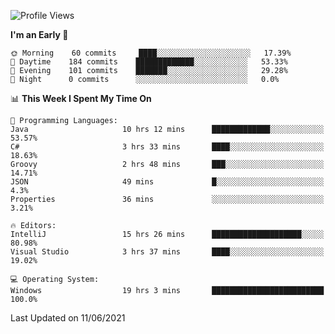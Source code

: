 <!--START_SECTION:waka-->
![Profile Views](http://img.shields.io/badge/Profile%20Views-8-blue)

**I'm an Early 🐤** 

```text
🌞 Morning    60 commits     ████░░░░░░░░░░░░░░░░░░░░░   17.39% 
🌆 Daytime    184 commits    █████████████░░░░░░░░░░░░   53.33% 
🌃 Evening    101 commits    ███████░░░░░░░░░░░░░░░░░░   29.28% 
🌙 Night      0 commits      ░░░░░░░░░░░░░░░░░░░░░░░░░   0.0%

```


📊 **This Week I Spent My Time On** 

```text
💬 Programming Languages: 
Java                     10 hrs 12 mins      █████████████░░░░░░░░░░░░   53.57% 
C#                       3 hrs 33 mins       ████░░░░░░░░░░░░░░░░░░░░░   18.63% 
Groovy                   2 hrs 48 mins       ███░░░░░░░░░░░░░░░░░░░░░░   14.71% 
JSON                     49 mins             █░░░░░░░░░░░░░░░░░░░░░░░░   4.3% 
Properties               36 mins             ░░░░░░░░░░░░░░░░░░░░░░░░░   3.21%

🔥 Editors: 
IntelliJ                 15 hrs 26 mins      ████████████████████░░░░░   80.98% 
Visual Studio            3 hrs 37 mins       ████░░░░░░░░░░░░░░░░░░░░░   19.02%

💻 Operating System: 
Windows                  19 hrs 3 mins       █████████████████████████   100.0%

```


 Last Updated on 11/06/2021
<!--END_SECTION:waka-->
